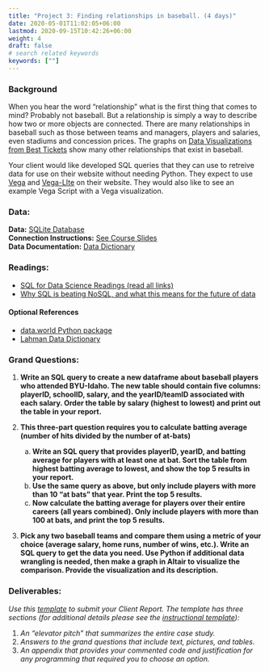 ```yaml
---
title: "Project 3: Finding relationships in baseball. (4 days)"
date: 2020-05-01T11:02:05+06:00
lastmod: 2020-09-15T10:42:26+06:00
weight: 4
draft: false
# search related keywords
keywords: [""]
---
```



### Background

When you hear the word “relationship” what is the first thing that comes to mind? Probably not baseball. But a relationship is simply a way to describe how two or more objects are connected. There are many relationships in baseball such as those between teams and managers, players and salaries, even stadiums and concession prices. The graphs on [Data Visualizations from Best Tickets](https://web.archive.org/web/20200804101201/http://www.besttickets.com/blog/mlb-players-census/) show many other relationships that exist in baseball.

Your client would like developed SQL queries that they can use to retreive data for use on their website without needing Python.  They expect to use [Vega](https://vega.github.io/vega/) and [Vega-LIte](https://vega.github.io/vega-lite/) on their website. They would also like to see an example Vega Script with a Vega visualization.

### Data:

__Data:__ [SQLite Database](https://byuistats.github.io/CSE250-Course/data/lahmansbaseballdb.sqlite)   
__Connection Instructions:__ [See Course Slides](https://byuistats.github.io/DS250-Cannon/slides/p3/d1/)   
__Data Documentation:__ [Data Dictionary](https://www.seanlahman.com/files/database/readme2017.txt)

### Readings:

- [SQL for Data Science Readings (read all links)](../../course-materials/sql-for-data-science/)
- [Why SQL is beating NoSQL, and what this means for the future of data](https://blog.timescale.com/blog/why-sql-beating-nosql-what-this-means-for-future-of-data-time-series-database-348b777b847a/)

#### Optional References

- [data.world Python package](https://help.data.world/hc/en-us/articles/360039429733-Python-SDK)
- [Lahman Data Dictionary](https://data.world/byuidss/cse-250-baseball-database/workspace/file?filename=readme2014.txt)


### Grand Questions:

1. __Write an SQL query to create a new dataframe about baseball players who attended BYU-Idaho. The new table should contain five columns: playerID, schoolID, salary, and the yearID/teamID associated with each salary. Order the table by salary (highest to lowest) and print out the table in your report.__

2. __This three-part question requires you to calculate batting average (number of hits divided by the number of at-bats)__

    <ol type="a">
        <li> <b>Write an SQL query that provides playerID, yearID, and batting average for players with at least one at bat. Sort the table from highest batting average to lowest, and show the top 5 results in your report.</b></li>
        <li><b>Use the same query as above, but only include players with more than 10 “at bats” that year. Print the top 5 results.</b></li>
        <li><b>Now calculate the batting average for players over their entire careers (all years combined). Only include players with more than 100 at bats, and print the top 5 results.</b></li>
    </ol>   

3. __Pick any two baseball teams and compare them using a metric of your choice (average salary, home runs, number of wins, etc.). Write an SQL query to get the data you need. Use Python if additional data wrangling is needed, then make a graph in Altair to visualize the comparison. Provide the visualization and its description.__  


### Deliverables:

_Use this [template](../../template/cse250_project_template_clean.md) to submit your Client Report. The template has three sections (for additional details please see the [instructional template](../../template/cse250_project_template.md)):_

1. _An “elevator pitch” that summarizes the entire case study._
1. _Answers to the grand questions that include text, pictures, and tables._
1. _An appendix that provides your commented code and justification for any programming that required you to choose an option._
